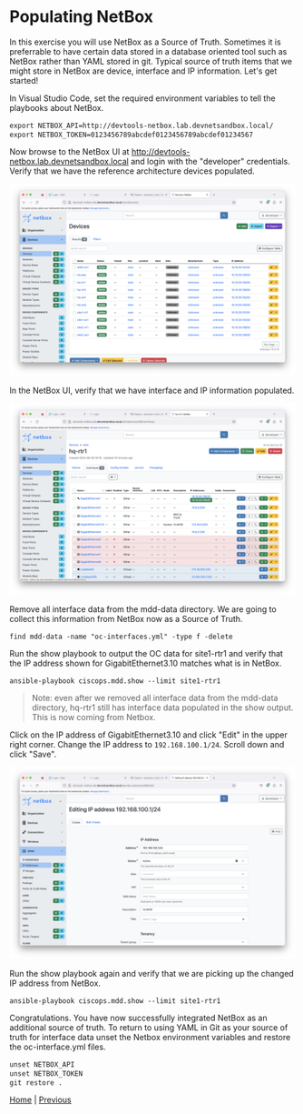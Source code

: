 # Populating NetBox

In this exercise you will use NetBox as a Source of Truth.  Sometimes it is preferrable to have certain data stored in a database oriented tool such as NetBox rather than YAML stored in git.  Typical source of truth items that we might store in NetBox are device, interface and IP information.  Let's get started!

In Visual Studio Code, set the required environment variables to tell the playbooks about NetBox.

```
export NETBOX_API=http://devtools-netbox.lab.devnetsandbox.local/
export NETBOX_TOKEN=0123456789abcdef0123456789abcdef01234567
```


Now browse to the NetBox UI at http://devtools-netbox.lab.devnetsandbox.local and login with the "developer" credentials.  Verify that we have the reference architecture devices populated.

![Devices Populated](netbox-devices-populated.png)


In the NetBox UI, verify that we have interface and IP information populated.

![Interfaces Populated](netbox-interfaces-populated.png)


Remove all interface data from the mdd-data directory.  We are going to collect this information from NetBox now as a Source of Truth.

```
find mdd-data -name "oc-interfaces.yml" -type f -delete
```

Run the show playbook to output the OC data for site1-rtr1 and verify that the IP address shown for GigabitEthernet3.10 matches what is in NetBox.

```
ansible-playbook ciscops.mdd.show --limit site1-rtr1
```

> Note: even after we removed all interface data from the mdd-data directory, hq-rtr1 still has interface data populated in the show output.  This is now coming from Netbox.

Click on the IP address of GigabitEthernet3.10 and click "Edit" in the upper right corner.  Change the IP address to `192.168.100.1/24`.  Scroll down and click "Save".

![Change IP Address](netbox-change-address.png)

Run the show playbook again and verify that we are picking up the changed IP address from NetBox.

```
ansible-playbook ciscops.mdd.show --limit site1-rtr1
```

Congratulations.  You have now successfully integrated NetBox as an additional source of truth.  To return to using YAML in Git as your source of truth for interface data unset the Netbox environment variables and restore the oc-interface.yml files.

```
unset NETBOX_API
unset NETBOX_TOKEN
git restore .
```

[Home](../README.md#workshop-exercises) | [Previous](cicd.md#cicd)
